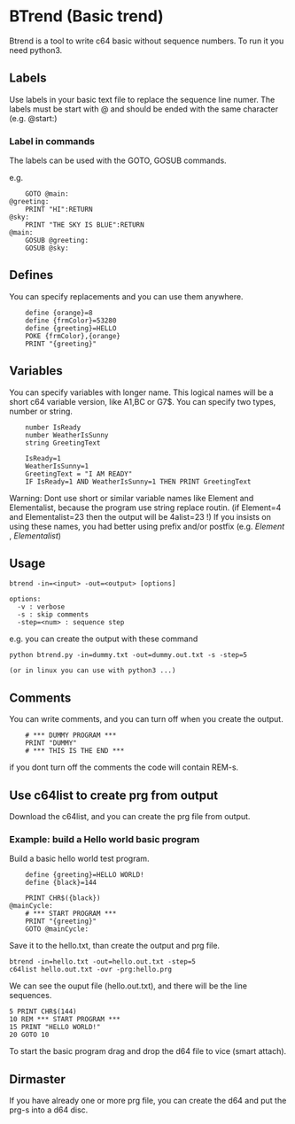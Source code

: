 # BTrend (Basic trend)
Btrend is a tool to write c64 basic without sequence numbers.
To run it you need python3.

## Labels

Use labels in your basic text file to replace the sequence line numer.
The labels must be start with @ and should be ended with the same character (e.g. @start:)

### Label in commands
The labels can be used with the GOTO, GOSUB commands.

e.g.
```
	GOTO @main:
@greeting:
	PRINT "HI":RETURN
@sky:
	PRINT "THE SKY IS BLUE":RETURN
@main:
	GOSUB @greeting:
	GOSUB @sky:
```

## Defines

You can specify replacements and you can use them anywhere.

```
	define {orange}=8
	define {frmColor}=53280
	define {greeting}=HELLO
	POKE {frmColor},{orange}
	PRINT "{greeting}"
```

## Variables 

You can specify variables with longer name.
This logical names will be a short c64 variable version, like A1,BC or G7$.
You can specify two types, number or string.

```
	number IsReady
	number WeatherIsSunny
	string GreetingText

	IsReady=1
	WeatherIsSunny=1
	GreetingText = "I AM READY"
	IF IsReady=1 AND WeatherIsSunny=1 THEN PRINT GreetingText
```
Warning: Dont use short or similar variable names like Element and Elementalist,
because the program use string replace routin.
(if Element=4 and Elementalist=23 then the output will be 4alist=23 !)
If you insists on using these names, you had better using prefix and/or postfix
(e.g. _Element_ , _Elementalist_)

## Usage

```
btrend -in=<input> -out=<output> [options]

options:
  -v : verbose
  -s : skip comments
  -step=<num> : sequence step
```

e.g. you can create the output with these command
```
python btrend.py -in=dummy.txt -out=dummy.out.txt -s -step=5

(or in linux you can use with python3 ...)
```

## Comments

You can write comments, and you can turn off when you create the output.

```
	# *** DUMMY PROGRAM ***
	PRINT "DUMMY"
	# *** THIS IS THE END ***
```
if you dont turn off the comments the code will contain REM-s.

## Use c64list to create prg from output

Download the c64list, and you can create the prg file from output.

### Example: build a Hello world basic program

Build a basic hello world test program.
```
	define {greeting}=HELLO WORLD!
	define {black}=144
	
	PRINT CHR$({black})
@mainCycle:
	# *** START PROGRAM ***
	PRINT "{greeting}"
	GOTO @mainCycle:
```
Save it to the hello.txt, than create the output and prg file.

```
btrend -in=hello.txt -out=hello.out.txt -step=5
c64list hello.out.txt -ovr -prg:hello.prg
```

We can see the ouput file (hello.out.txt), and there will be the line sequences.
```
5 PRINT CHR$(144)
10 REM *** START PROGRAM ***
15 PRINT "HELLO WORLD!"
20 GOTO 10
```
To start the basic program drag and drop the d64 file to vice (smart attach).

## Dirmaster
If you have already one or more prg file, you can create the d64 and put the prg-s into a d64 disc.


